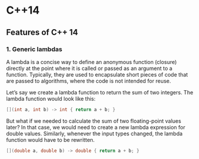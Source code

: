 # C++14
## Features of C++ 14
### 1. Generic lambdas
A lambda is a concise way to define an anonymous function (closure) directly at the point where it is called or passed as an argument to a function. Typically, they are used to encapsulate short pieces of code that are passed to algorithms, where the code is not intended for reuse.

Let’s say we create a lambda function to return the sum of two integers. The lambda function would look like this:
```c++
[](int a, int b) -> int { return a + b; }
```

But what if we needed to calculate the sum of two floating-point values later? In that case, we would need to create a new lambda expression for double values. 
Similarly, whenever the input types changed, the lambda function would have to be rewritten.

```c++
[](double a, double b) -> double { return a + b; }
```
